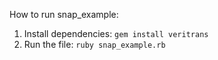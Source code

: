 How to run snap_example:

1. Install dependencies: `gem install veritrans`
2. Run the file: `ruby snap_example.rb`